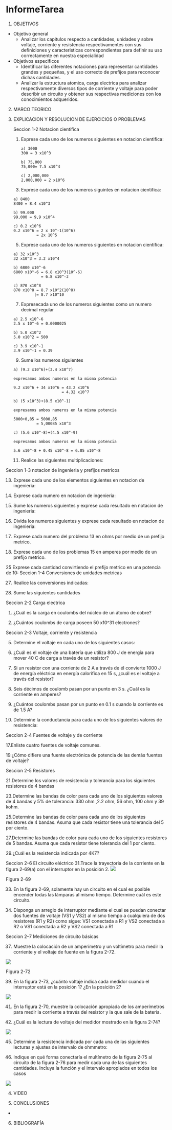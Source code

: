 # InformeTarea
1. OBJETIVOS 
* Objetivo general 
  * Analizar los capitulos respecto a cantidades, unidades y sobre voltaje, corriente y resistencia respectivamentes con sus definiciones y caracteristicas correspondientes para definir su uso correctamente en nuestra especialidad 
* Objetivos especificos
  * Identificar las diferentes notaciones para representar cantidades grandes y pequeñas, y el uso correcto de prefijos para reconocer dichas cantidades. 
  * Analizar la estructura atomica, carga electrica para analizar respectivamente diversos tipos de corriente y voltaje para poder describir un circuito y obtener sus respectivas mediciones con los conocimientos adqueridos. 

2. MARCO TEORICO

3. EXPLICACION Y RESOLUCION DE EJERCICIOS O PROBLEMAS
  
  
   Seccion 1-2 Notacion cientifica 
  
    1) Exprese cada uno de los numeros siguientes en notacion cientifica:
  
  
           a) 3000
           300 = 3 x10^3

           b) 75,000
           75,000= 7.5 x10^4
    
           c) 2,000,000
           2,000,000 = 2 x10^6
  
  
      3. Exprese cada uno de los numeros siguintes en notacion cientifica:
  
       a) 8400 
       8400 = 8.4 x10^3
 
       b) 99.000
       99,000 = 9,9 x10^4
  
       c) 0.2 x10^6
       0.2 x10^6 = 2 x 10^-1(10^6)
                 = 2x 10^5 
 
     5. Exprese cada uno de los numeros siguientes en notacion cientifica:
  
  
       a) 32 x10^3
       32 x10^3 = 3.2 x10^4
  
       b) 6800 x10^-6
       6800 x10^-6 = 6.8 x10^3(10^-6)
                   = 6.8 x10^-3
  
       c) 870 x10^8
       870 x10^8 = 8.7 x10^2(10^8)
                |= 8.7 x10^10
  
     7. Expresecada uno de los numeros siguientes como un numero decimal regular 

       a) 2.5 x10^-6
       2.5 x 10^-6 = 0.0000025
  
       b) 5.0 x10^2
       5.0 x10^2 = 500
  
       c) 3.9 x10^-1
       3.9 x10^-1 = 0.39
 
     9. Sume los numeros siguientes 
 
       a) (9.2 x10^6)+(3.4 x10^7)

       expresamos ambos numeros en la misma potencia 
  
       9.2 x10^6 + 34 x10^6 = 43.2 x10^6
                            = 4.32 x10^7
  
       b) (5 x10^3)+(8.5 x10^-1)
    
       expresamos ambos numeros en la misma potencia

       5000+0,85 = 5000,85
                 = 5,00085 x10^3
 
       c) (5.6 x10^-8)+(4.5 x10^-9)
    
       expresamos ambos numeros en la misma potencia
  
       5.6 x10^-8 + 0.45 x10^-8 = 6.05 x10^-8
  
  
     11. Realice las siguientes multiplicaciones:

 
 
 Seccion 1-3 notacion de ingenieria y prefijos metricos
  
  
  
  13. Exprese cada uno de los elementos siguientes en notacion de ingenieria:
  
  
  
  15. Exprese cada numero en notacion de ingenieria: 
  
  
  
  17. Sume los numeros siguientes y exprese cada resultado en notacion de ingenieria:
  
  
  
  19. Divida los numeros siguientes y exprese cada resultado en notacion de ingenieria:
  
  
  
  21. Exprese cada numero del problema 13 en ohms por medio de un prefijo metrico.
  
  
  
  23. Exprese cada uno de los problemas 15 en amperes por medio de un prefijo metrico. 
  
  
  
  25 Exprese cada cantidad convirtiendo el prefijo metrico en una potencia de 10:
  Seccion 1-4 Conversiones de unidades metricas
 
 
 
 27. Realice las conversiones indicadas:
  
  
  
  
  29. Sume las siguientes cantidades

  Seccion 2-2 Carga electrica 
 
 
 
 1. ¿Cuál es la carga en coulombs del núcleo de un átomo de cobre?
  
  
  
  3. ¿Cuántos coulombs de carga poseen 50 x10^31 electrones?



  Seccion 2-3 Voltaje, corriente y resistencia 
  
  
  
  5. Determine el voltaje en cada uno de los siguientes casos:
  
  
  
  7. ¿Cuál es el voltaje de una batería que utiliza 800 J de energía para mover 40 C de   carga a través de
  un resistor?
  
  
  
  9. Si un resistor con una corriente de 2 A a través de él convierte 1000 J de energía   eléctrica en energía
  calorífica en 15 s, ¿cuál es el voltaje a través del resistor?
  
  
  
  11. Seis décimos de coulomb pasan por un punto en 3 s. ¿Cuál es la corriente en         amperes?




13. ¿Cuántos coulombs pasan por un punto en 0.1 s cuando la corriente es de 1.5 A?
  
  
  
  
  15. Determine la conductancia para cada uno de los siguientes valores de resistencia: 



  Seccion 2-4 Fuentes de voltaje y de corriente
  
  
  
  
  17.Enliste cuatro fuentes de voltaje comunes.
  
  
  
  
  19.¿Cómo difiere una fuente electrónica de potencia de las demás fuentes de voltaje?

  
  
  Seccion 2-5 Resistores
  
  
  
  21.Determine los valores de resistencia y tolerancia para los siguientes resistores     de 4 bandas
  
  
  
  
  23.Determine las bandas de color para cada uno de los siguientes valores de 4 bandas   y 5% de tolerancia: 330 ohm ,2.2 ohm, 56 ohm, 100 ohm y 39 kohm.




25.Determine las bandas de color para cada uno de los siguientes resistores de 4       bandas. Asuma que cada resistor tiene una tolerancia del 5 por ciento.
 
 
 27.Determine las bandas de color para cada uno de los siguientes resistores de 5       bandas. Asuma que cada resistor tiene tolerancia del 1 por ciento.
 
 
 
 29.¿Cuál es la resistencia indicada por 4K7?
  
  Seccion 2–6 El circuito eléctrico
  31.Trace la trayectoria de la corriente en la figura 2-69(a) con el interruptor en la   posición 2.
  ![](https://github.com/jlcastro5/InformeTarea/blob/e1726046c441b63189cae674c6d14e50fe61435c/circuito%202-69.PNG)
  
  Figura 2-69
  
  
  33. En la figura 2-69, solamente hay un circuito en el cual es posible encender todas las lámparas al mismo tiempo. Determine cuál es este circuito.


  35. Disponga un arreglo de interruptor mediante el cual se puedan conectar dos fuentes de voltaje (VS1 y VS2) al mismo tiempo a cualquiera de dos resistores (R1 y R2) como       sigue:
  VS1 conectada a R1 y VS2 conectada a R2
  o VS1 conectada a R2 y VS2 conectada a R1
  
  
  
  Seccion 2–7 Mediciones de circuito básicas
  
  
  37. Muestre la colocación de un amperímetro y un voltímetro para medir la corriente y el voltaje de 
  fuente en la figura 2-72.
  
  ![](https://github.com/jlcastro5/InformeTarea/blob/eb656492d25478f195673aed0c2b971d5f4ef39b/circuito%202-72.PNG)
  
  Figura 2-72
  
  39. En la figura 2-73, ¿cuánto voltaje indica cada medidor cuando el interruptor está en la posición 1?
  ¿En la posición 2?
  
  
  ![](https://github.com/jlcastro5/InformeTarea/blob/f146f2243eaeea37c6c28381f39bea987d1b6a85/circutio%202.73.PNG)
  
  
  41. En la figura 2-70, muestre la colocación apropiada de los amperímetros para medir la corriente a 
  través del resistor y la que sale de la batería.
 
 
 
 43. ¿Cuál es la lectura de voltaje del medidor mostrado en la figura 2-74?
  
  
  ![](https://github.com/jlcastro5/InformeTarea/blob/f146f2243eaeea37c6c28381f39bea987d1b6a85/274.PNG)
  
  
  
  45. Determine la resistencia indicada por cada una de las siguientes lecturas y ajustes de intervalo de
  ohmmetro:
  
  
  47. Indique en qué forma conectaría el multímetro de la figura 2-75 al circuito de la figura 2-76 para medir
  cada una de las siguientes cantidades. Incluya la función y el intervalo apropiados en todos los casos
 
 
 
 ![](https://github.com/jlcastro5/InformeTarea/blob/f146f2243eaeea37c6c28381f39bea987d1b6a85/276.PNG)
  
  
  
  
  
4. VIDEO

5. CONCLUSIONES

  *

6. BIBLIOGRAFÍA 
